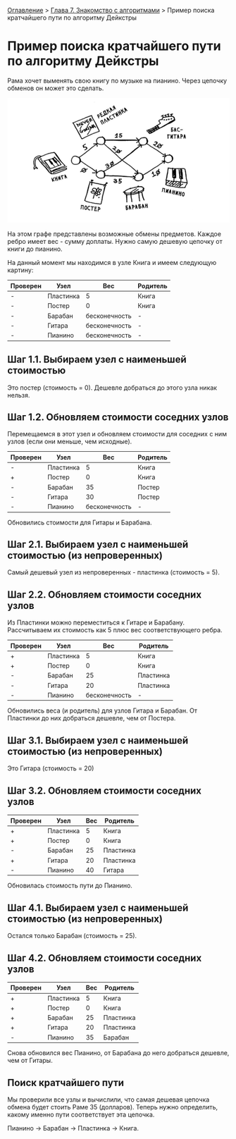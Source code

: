 [Оглавление](../../../../#readme) > [Глава 7. Знакомство с алгоритмами](../#readme) > Пример поиска кратчайшего пути по алгоритму Дейкстры

# Пример поиска кратчайшего пути по алгоритму Дейкстры

Рама хочет выменять свою книгу по музыке на пианино. Через цепочку обменов он может это сделать.

![Граф возможных обменов](./change.png)

На этом графе представлены возможные обмены предметов. Каждое ребро имеет вес - сумму доплаты. Нужно самую дешевую цепочку от книги до пианино.

На данный момент мы находимся в узле Книга и имеем следующую картину:

Проверен|Узел|Вес|Родитель
-|-|-|-
-|Пластинка|5|Книга
-|Постер|0|Книга
-|Барабан|бесконечность|-
-|Гитара|бесконечность|-
-|Пианино|бесконечность|-

## Шаг 1.1. Выбираем узел с наименьшей стоимостью

Это постер (стоимость = 0). Дешевле добраться до этого узла никак нельзя.

## Шаг 1.2. Обновляем стоимости соседних узлов

Перемещаемся в этот узел и обновляем стоимости для соседних с ним узлов (если они меньше, чем исходные).

Проверен|Узел|Вес|Родитель
-|-|-|-
-|Пластинка|5|Книга
+|Постер|0|Книга
-|Барабан|35|Постер
-|Гитара|30|Постер
-|Пианино|бесконечность|-

Обновились стоимости для Гитары и Барабана.

## Шаг 2.1. Выбираем узел с наименьшей стоимостью (из непроверенных)

Самый дешевый узел из непроверенных - пластинка (стоимость = 5).

## Шаг 2.2. Обновляем стоимости соседних узлов

Из Пластинки можно переместиться к Гитаре и Барабану. Рассчитываем их стоимость как 5 плюс вес соответствующего ребра.

Проверен|Узел|Вес|Родитель
-|-|-|-
+|Пластинка|5|Книга
+|Постер|0|Книга
-|Барабан|25|Пластинка
-|Гитара|20|Пластинка
-|Пианино|бесконечность|-

Обновились веса (и родитель) для узлов Гитара и Барабан. От Пластинки до них добраться дешевле, чем от Постера.

## Шаг 3.1. Выбираем узел с наименьшей стоимостью (из непроверенных)

Это Гитара (стоимость = 20)

## Шаг 3.2. Обновляем стоимости соседних узлов

Проверен|Узел|Вес|Родитель
-|-|-|-
+|Пластинка|5|Книга
+|Постер|0|Книга
-|Барабан|25|Пластинка
+|Гитара|20|Пластинка
-|Пианино|40|Гитара

Обновилась стоимость пути до Пианино.

## Шаг 4.1. Выбираем узел с наименьшей стоимостью (из непроверенных)

Остался только Барабан (стоимость = 25).

## Шаг 4.2. Обновляем стоимости соседних узлов

Проверен|Узел|Вес|Родитель
-|-|-|-
+|Пластинка|5|Книга
+|Постер|0|Книга
+|Барабан|25|Пластинка
+|Гитара|20|Пластинка
-|Пианино|35|Барабан

Снова обновился вес Пианино, от Барабана до него добраться дешевле, чем от Гитары.

## Поиск кратчайшего пути

Мы проверили все узлы и вычислили, что самая дешевая цепочка обмена будет стоить Раме 35 (долларов). Теперь нужно определить, какому именно пути соответствует эта цепочка.

Пианино -> Барабан -> Пластинка -> Книга.